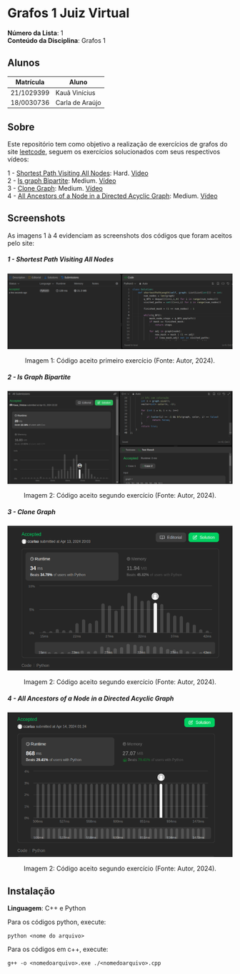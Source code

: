 # Grafos 1 Juiz Virtual

**Número da Lista**: 1<br>
**Conteúdo da Disciplina**: Grafos 1<br>

## Alunos
|Matrícula | Aluno |
| -- | -- |
| 21/1029399  | Kauã Vinícius  |
| 18/0030736  |  Carla de Araújo |

## Sobre 
Este repositório tem como objetivo a realização de exercícios de grafos do site [leetcode](https://leetcode.com/), seguem os exercícios solucionados com seus respectivos vídeos:

1 - [Shortest Path Visiting All Nodes](https://leetcode.com/problems/shortest-path-visiting-all-nodes/description/): Hard. [Vídeo](https://youtu.be/IVSBzCf2gkQ)
</br>
2 - [Is graph Bipartite](https://leetcode.com/problems/is-graph-bipartite/description/): Medium. [Vídeo](https://youtu.be/VP7QSoFTaUo)
</br>
3 - [Clone Graph](https://leetcode.com/problems/clone-graph/): Medium. [Vídeo](https://youtu.be/CpQevYXUe_I)
</br>
4 - [All Ancestors of a Node in a Directed Acyclic Graph](https://leetcode.com/problems/all-ancestors-of-a-node-in-a-directed-acyclic-graph/description/): Medium. [Vídeo](https://youtu.be/-OXN6MfXtes)

## Screenshots
As imagens 1 à 4 evidenciam as screenshots dos códigos que foram aceitos pelo site:

##### 1 - Shortest Path Visiting All Nodes
![](assets/SPL.png)

<div style="text-align: center">
<p> Imagem 1: Código aceito primeiro exercício (Fonte: Autor, 2024).</p>
</div>

##### 2 - Is Graph Bipartite
![](assets/IGB.png)

<div style="text-align: center">
<p> Imagem 2: Código aceito segundo exercício (Fonte: Autor, 2024).</p>
</div>

##### 3 - Clone Graph
![](assets/CG.png)

<div style="text-align: center">
<p> Imagem 2: Código aceito segundo exercício (Fonte: Autor, 2024).</p>
</div>

##### 4 - All Ancestors of a Node in a Directed Acyclic Graph
![](assets/ancestors.png)

<div style="text-align: center">
<p> Imagem 2: Código aceito segundo exercício (Fonte: Autor, 2024).</p>
</div>

## Instalação 
**Linguagem**: C++ e Python<br>

Para os códigos python, execute:

```
python <nome do arquivo>
```

Para os códigos em c++, execute:

```
g++ -o <nomedoarquivo>.exe ./<nomedoarquivo>.cpp
```


